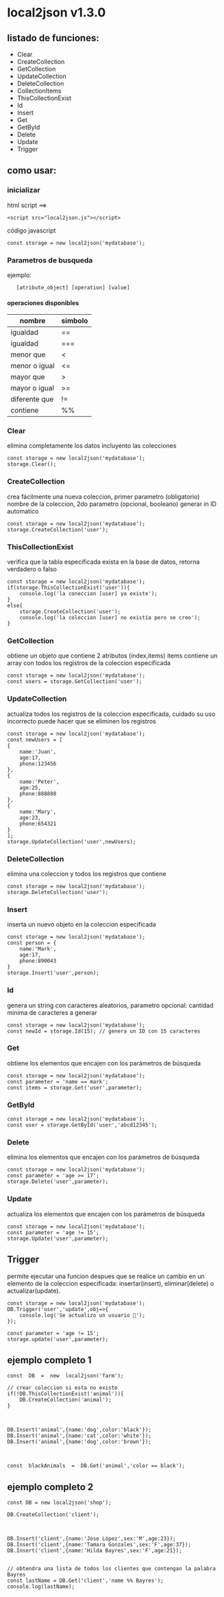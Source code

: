 # local2json v1.3.0

## listado de funciones:

 - Clear
 - CreateCollection
 - GetCollection
 - UpdateCollection
 - DeleteCollection
 - CollectionItems
 - ThisCollectionExist
 - Id
 - Insert
 - Get
 - GetById
 - Delete
 - Update
 - Trigger

## como usar:

### inicializar
html script ==>

    <script src="local2json.js"></script>

código javascript

    const storage = new local2json('mydatabase');

   ### Parametros de busqueda
   ejemplo:
   
       [atribute_object] [operation] [value]


#### operaciones disponibles
|nombre| simbolo |
|--|--|
| igualdad | == |
| igualdad | === |
| menor que | < |
| menor o igual|<= |
|mayor que| >|
|mayor o igual| >= |
|diferente que| !=|
|contiene | %% |

### Clear
elimina completamente los datos incluyento las colecciones

    const storage = new local2json('mydatabase');
    storage.Clear();

### CreateCollection
crea fácilmente una nueva coleccion, primer parametro (obligatorio) nombre de la coleccion, 2do parametro (opcional, booleano) generar in ID automatico

    const storage = new local2json('mydatabase');
    storage.CreateCollection('user');

### ThisCollectionExist
verifica que la tabla especificada exista en la base de datos, retorna verdadero o falso

    const storage = new local2json('mydatabase');
    if(storage.ThisCollectionExist('user')){
        console.log('la coneccion [user] ya existe');
    }
    else{
        storage.CreateCollection('user');
        console.log('la coleccion [user] no existía pero se creo');
    }

### GetCollection
obtiene un objeto que contiene 2 atributos (index,items) items contiene un array con todos los registros de la coleccion especificada

    const storage = new local2json('mydatabase');
    const users = storage.GetCollection('user');

### UpdateCollection
actualiza todos los registros de la coleccion especificada, cuidado su uso incorrecto puede hacer que se eliminen los registros

    const storage = new local2json('mydatabase');
    const newUsers = [
    {
	    name:'Juan',
	    age:17,
	    phone:123456
    },
    {
	    name:'Peter',
	    age:25,
	    phone:888888
    },
    {
	    name:'Mary',
	    age:23,
	    phone:654321
    }
    ];
    storage.UpdateCollection('user',newUsers);

### DeleteCollection
elimina una coleccion y todos los registros que contiene

    const storage = new local2json('mydatabase');
    storage.DeleteCollection('user');

### Insert
inserta un nuevo objeto en la coleccion especificada

    const storage = new local2json('mydatabase');
    const person = {
	    name:'Mark',
	    age:17,
	    phone:890043
    }
    storage.Insert('user',person);

### Id
genera un string con caracteres aleatorios, parametro opcional: cantidad minima de caracteres a generar

    const storage = new local2json('mydatabase');
    const newId = storage.Id(15); // genera un ID con 15 caracteres

### Get
obtiene los elementos que encajen con los parámetros de búsqueda

    const storage = new local2json('mydatabase');
    const parameter = 'name == mark';
    const items = storage.Get('user',parameter);
    
### GetById
    const storage = new local2json('mydatabase');
    const user = storage.GetById('user','abcd12345');

### Delete
elimina los elementos que encajen con los parámetros de búsqueda

	const storage = new local2json('mydatabase');
    const parameter = 'age >= 17';
    storage.Delete('user',parameter);

### Update
actualiza los elementos que encajen con los parámetros de búsqueda

	const storage = new local2json('mydatabase');
    const parameter = 'age != 15';
    storage.Update('user',parameter);

## Trigger
permite ejecutar una funcion despues que se realice un cambio en un elemento de la coleccion especificada: insertar(insert), eliminar(delete) o actualizar(update).

    const storage = new local2json('mydatabase');
    DB.Trigger('user','update',obj=>{
        console.log('Se actualizo un usuario 🔄');
    });

    const parameter = 'age != 15';
    storage.update('user',parameter);

## ejemplo completo 1

    const  DB  =  new  local2json('farm');
    
    // crear coleccion si esta no existe
    if(!DB.ThisCollectionExist('animal')){
        DB.CreateCollection('animal');
    }
    
      
    
    DB.Insert('animal',{name:'dog',color:'black'});
    DB.Insert('animal',{name:'cat',color:'white'});
    DB.Insert('animal',{name:'dog',color:'brown'});
    
      
    
    const  blackAnimals  =  DB.Get('animal','color == black');
    
    

## ejemplo completo 2
    const DB = new local2json('shop');
    
    DB.CreateCollection('client');
    
      
    
    DB.Insert('client',{name:'Jose López',sex:'M',age:23});
    DB.Insert('client',{name:'Tamara Gonzales',sex:'F',age:37});
    DB.Insert('client',{name:'Hilda Bayres',sex:'F',age:21});
    
      
    // obtendra una lista de todos los clientes que contengan la palabra Bayres
    const lastName = DB.Get('client','name %% Bayres');
    console.log(lastName);